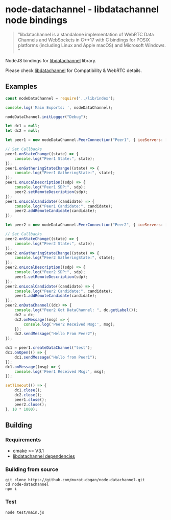 # node-datachannel - libdatachannel node bindings 

> "libdatachannel is a standalone implementation of WebRTC Data Channels and WebSockets in C++17 with C bindings for POSIX platforms (including Linux and Apple macOS) and Microsoft Windows. "

NodeJS bindings for [libdatachannel](https://github.com/paullouisageneau/libdatachannel) library. 

Please check [libdatachannel](https://github.com/paullouisageneau/libdatachannel) for Compatibility & WebRTC details.

## Examples
```js
const nodeDataChannel = require('../lib/index');

console.log('Main Exports: ', nodeDataChannel);

nodeDataChannel.initLogger("Debug");

let dc1 = null;
let dc2 = null;

let peer1 = new nodeDataChannel.PeerConnection("Peer1", { iceServers: ["stun.l.google.com:19302"] });

// Set Callbacks
peer1.onStateChange((state) => {
    console.log("Peer1 State:", state);
});
peer1.onGatheringStateChange((state) => {
    console.log("Peer1 GatheringState:", state);
});
peer1.onLocalDescription((sdp) => {
    console.log("Peer1 SDP:", sdp);
    peer2.setRemoteDescription(sdp);
});
peer1.onLocalCandidate((candidate) => {
    console.log("Peer1 Candidate:", candidate);
    peer2.addRemoteCandidate(candidate);
});

let peer2 = new nodeDataChannel.PeerConnection("Peer2", { iceServers: ["stun.l.google.com:19302"] });

// Set Callbacks
peer2.onStateChange((state) => {
    console.log("Peer2 State:", state);
});
peer2.onGatheringStateChange((state) => {
    console.log("Peer2 GatheringState:", state);
});
peer2.onLocalDescription((sdp) => {
    console.log("Peer2 SDP:", sdp);
    peer1.setRemoteDescription(sdp);
});
peer2.onLocalCandidate((candidate) => {
    console.log("Peer2 Candidate:", candidate);
    peer1.addRemoteCandidate(candidate);
});
peer2.onDataChannel((dc) => {
    console.log("Peer2 Got DataChannel: ", dc.getLabel());
    dc2 = dc;
    dc2.onMessage((msg) => {
        console.log('Peer2 Received Msg:', msg);
    });
    dc2.sendMessage("Hello From Peer2");
});

dc1 = peer1.createDataChannel("test");
dc1.onOpen(() => {
    dc1.sendMessage("Hello from Peer1");
});
dc1.onMessage((msg) => {
    console.log('Peer1 Received Msg:', msg);
});

setTimeout(() => {
    dc1.close();
    dc2.close();
    peer1.close();
    peer2.close();
}, 10 * 1000);
```


## Building

### Requirements
* cmake >= V3.1
* [libdatachannel dependencies](https://github.com/paullouisageneau/libdatachannel/blob/master/README.md#dependencies)

### Building from source
```
git clone https://github.com/murat-dogan/node-datachannel.git
cd node-datachannel
npm i
```

### Test
```
node test/main.js
```

